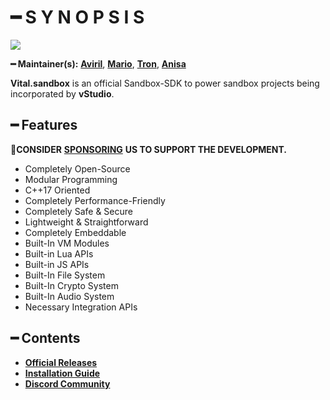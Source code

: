 # ━ S Y N O P S I S

![](https://cdn.discordapp.com/attachments/867657575725269003/907028708823539712/vStudio.png)

**━ Maintainer(s):** [**Aviril**](https://github.com/Aviril), [**Mario**](https://github.com/OvileAmriam), [**Tron**](https://github.com/OvileAmriam), [**Anisa**](https://github.com/Anisa-Nur)

**Vital.sandbox** is an official Sandbox-SDK to power sandbox projects being incorporated by **vStudio**.

## ━ Features

💎**CONSIDER** [**SPONSORING**](https://ko-fi.com/ovStudio) **US TO SUPPORT THE DEVELOPMENT.**

* Completely Open-Source
* Modular Programming
* C++17 Oriented
* Completely Performance-Friendly
* Completely Safe & Secure
* Lightweight & Straightforward
* Completely Embeddable
* Built-In VM Modules
* Built-in Lua APIs
* Built-in JS APIs
* Built-In File System
* Built-In Crypto System
* Built-In Audio System
* Necessary Integration APIs

## ━ Contents

* [**Official Releases**](https://github.com/ov-studio/Vital.sandbox/releases)
* [**Installation Guide**](https://github.com/ov-studio/Vital.sandbox/wiki)
* [**Discord Community**](http://discord.gg/sVCnxPW)
